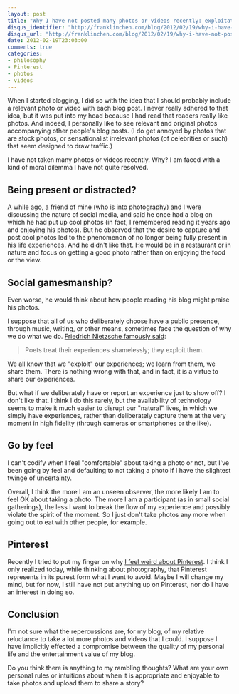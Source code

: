 ```yaml
---
layout: post
title: "Why I have not posted many photos or videos recently: exploitation?"
disqus_identifier: "http://franklinchen.com/blog/2012/02/19/why-i-have-not-posted-many-photos-or-videos-recently-exploitation/"
disqus_url: "http://franklinchen.com/blog/2012/02/19/why-i-have-not-posted-many-photos-or-videos-recently-exploitation/"
date: 2012-02-19T23:03:00
comments: true
categories:
- philosophy
- Pinterest
- photos
- videos
---
```

When I started blogging, I did so with the idea that I should probably include a relevant photo or video with each blog post. I never really adhered to that idea, but it was put into my head because I had read that readers really like photos. And indeed, I personally like to see relevant and original photos accompanying other people's blog posts. (I do get annoyed by photos that are stock photos, or sensationalist irrelevant photos (of celebrities or such) that seem designed to draw traffic.)

I have not taken many photos or videos recently. Why? I am faced with a kind of moral dilemma I have not quite resolved.

<!--more-->

## Being present or distracted?

A while ago, a friend of mine (who is into photography) and I were discussing the nature of social media, and said he once had a blog on which he had put up cool photos (in fact, I remembered reading it years ago and enjoying his photos). But he observed that the desire to capture and post cool photos led to the phenomenon of no longer being fully present in his life experiences. And he didn't like that. He would be in a restaurant or in nature and focus on getting a good photo rather than on enjoying the food or the view.

## Social gamesmanship?

Even worse, he would think about how people reading his blog might praise his photos.

I suppose that all of us who deliberately choose have a public presence, through music, writing, or other means, sometimes face the question of why we do what we do. [Friedrich Nietzsche famously said](http://www.mintquotes.com/quote/19740-poets-treat-their-experiences-shamelessly-they-exploit-them/):

<blockquote>
Poets treat their experiences shamelessly; they exploit them.
</blockquote>

We all know that we "exploit" our experiences; we learn from them, we share them. There is nothing wrong with that, and in fact, it is a virtue to share our experiences.

But what if we deliberately have or report an experience just to show off? I don't like that. I think I do this rarely, but the availability of technology seems to make it much easier to disrupt our "natural" lives, in which we simply have experiences, rather than deliberately capture them at the very moment in high fidelity (through cameras or smartphones or the like).

## Go by feel

I can't codify when I feel "comfortable" about taking a photo or not, but I've been going by feel and defaulting to not taking a photo if I have the slightest twinge of uncertainty.

Overall, I think the more I am an unseen observer, the more likely I am to feel OK about taking a photo. The more I am a participant (as in small social gatherings), the less I want to break the flow of my experience and possibly violate the spirit of the moment. So I just don't take photos any more when going out to eat with other people, for example.

## Pinterest

Recently I tried to put my finger on why [I feel weird about Pinterest](/blog/2012/02/15/pinterest-confuses-me/). I think I only realized today, while thinking about photography, that Pinterest represents in its purest form what I want to avoid. Maybe I will change my mind, but for now, I still have not put anything up on Pinterest, nor do I have an interest in doing so.

## Conclusion

I'm not sure what the repercussions are, for my blog, of my relative reluctance to take a lot more photos and videos that I could. I suppose I have implicitly effected a compromise between the quality of my personal life and the entertainment value of my blog.

Do you think there is anything to my rambling thoughts? What are your own personal rules or intuitions about when it is appropriate and enjoyable to take photos and upload them to share a story?
